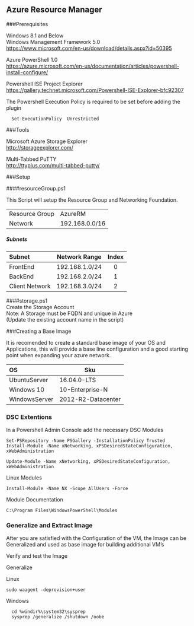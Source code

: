 ## Azure Resource Manager 

###Prerequisites

Windows 8.1 and Below    
Windows Management Framework 5.0   
https://www.microsoft.com/en-us/download/details.aspx?id=50395


Azure PowerShell 1.0   
https://azure.microsoft.com/en-us/documentation/articles/powershell-install-configure/

Powershell ISE Project Explorer    
https://gallery.technet.microsoft.com/Powershell-ISE-Explorer-bfc92307

The Powershell Execution Policy is required to be set before adding the plugin

````
  Set-ExecutionPolicy  Unrestricted
````
###Tools

Microsoft Azure Storage Explorer   
http://storageexplorer.com/    

Multi-Tabbed PuTTY   
http://ttyplus.com/multi-tabbed-putty/

###Setup 

####resourceGroup.ps1

This Script will setup the Resource Group and Networking Foundation.   

|   			      |   			        |
|---------------|-----------------|
|Resource Group |AzureRM          |
|Network        |192.168.0.0/16   |


##### Subnets
|Subnet 		       | Network Range   | Index |
|:-----------------|-----------------|:-----:|
|FrontEnd          |192.168.1.0/24   |0      |
|BackEnd           |192.168.2.0/24   |1      |
|Client Network    |192.168.3.0/24   |2      |

####storage.ps1   
Create the Storage Account   
Note: A Storage must be FQDN and unique in Azure   
(Update the existing account name in the script)        

###Creating a Base Image

It is recomended to create a standard base image of your OS and Applications, this will provide a base line configuration and a good starting point when expanding your azure network. 


|OS	               | Sku                |
|:-----------------|--------------------|
|UbuntuServer      |16.04.0-LTS         |
|Windows 10        |10-Enterprise-N     |
|WindowsServer     |2012-R2-Datacenter  |


### DSC Extentions 

In a Powershell Admin Console add the necessary DSC Modules

````
Set-PSRepository -Name PSGallery -InstallationPolicy Trusted 
Install-Module -Name xNetworking, xPSDesiredStateConfiguration, xWebAdministration

Update-Module -Name xNetworking, xPSDesiredStateConfiguration, xWebAdministration
````

Linux Modules        
````
Install-Module -Name NX -Scope AllUsers -Force
````
 

Module Documentation  
````
C:\Program Files\WindowsPowerShell\Modules
````

### Generalize and Extract Image

After you are satisfied with the Configuration of the VM, the Image can be Generalized and used as base image for building additional VM’s     

Verify and test the Image 

Generalize 

Linux    
````
sudo waagent -deprovision+user
````


Windows     
````
  cd %windir%\system32\sysprep
  sysprep /generalize /shutdown /oobe
````






